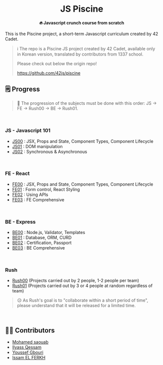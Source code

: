 <h1 align="center">JS Piscine</h1>
<h4 align="center">🔥 Javascript crunch course from scratch</h4>

This is the Piscine project, a short-term Javascript curriculum created by 42 Cadet.

> ℹ️ The repo is a Piscine JS project created by 42 Cadet, available only in Korean version, translated by contributors from 1337 school.
>
> Please check out below the origin repo!
>
> https://github.com/42js/piscine

## 🗒 Progress

> 🏃 The progression of the subjects must be done with this order: 
>JS -> FE -> Rush00 -> BE -> Rush01.

<br>

### JS - Javascript 101
* [JS00](JS00) : JSX, Props and State, Component Types, Component Lifecycle
* [JS01](JS01) : DOM manipulation
* [JS02](JS02) : Synchronous & Asynchronous

<br>

### FE - React
* [FE00](FE00) : JSX, Props and State, Component Types, Component Lifecycle
* [FE01](FE01) : Form control, React Styling
* [FE02](FE02) : Using APIs
* [FE03](FE03) : FE Comprehensive

<br>

### BE - Express
* [BE00](BE00) : Node.js, Validator, Templates
* [BE01](BE01) : Database, ORM, CURD
* [BE02](BE02) : Certification, Passport
* [BE03](BE03) : BE Comprehensive

<br>

### Rush
* [Rush00](Rush00) (Projects carried out by 2 people, 1-2 people per team)
* [Rush01](Rush01) (Projects carried out by 3 or 4 people at random regardless of team)

> 😥 As Rush's goal is to "collaborate within a short period of time", please understand that it will be released for a limited time.

<br>

## 🧑‍💻 Contributors
- [Mohamed saouab](https://github.com/msaouab)
- [Ilyass Qessam](https://github.com/iqessam)
- [Youssef Gbouri](https://github.com/ygbouri)
- [Issam EL FERKH](https://github.com/issamelferkh)


